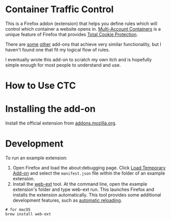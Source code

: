 # Container Traffic Control

This is a Firefox addon (extension) that helps you define rules which will control which container a website opens in. [Multi-Account Containers](https://addons.mozilla.org/en-US/firefox/addon/multi-account-containers/) is a unique feature of Firefox that provides [Total Cookie Protection](https://support.mozilla.org/en-US/kb/introducing-total-cookie-protection-standard-mode).

There are [some](https://github.com/kintesh/containerise) [other](https://github.com/mcortt/Conductor/tree/main) add-ons that achieve very similar functionality, but I haven't found one that fit my logical flow of rules.

I eventually wrote this add-on to scratch my own itch and is hopefully simple enough for most people to understand and use.

# How to Use CTC

# Installing the add-on

Install the official extension from [addons.mozilla.org](https://addons.mozilla.org/en-US/firefox/addon/container-traffic-control/).

# Development

To run an example extension:

1. Open Firefox and load the about:debugging page. Click [Load Temporary Add-on](https://developer.mozilla.org/en-US/Add-ons/WebExtensions/Temporary_Installation_in_Firefox) and select the `manifest.json` file within the folder of an example extension.
2. Install the [web-ext](https://developer.mozilla.org/en-US/Add-ons/WebExtensions/Getting_started_with_web-ext) tool. At the command line, open the example extension's folder and type web-ext run. This launches Firefox and installs the extension automatically. This tool provides some additional development features, such as [automatic reloading](https://developer.mozilla.org/en-US/Add-ons/WebExtensions/Getting_started_with_web-ext#Automatic_extension_reloading).

```
# for macOS
brew install web-ext
```